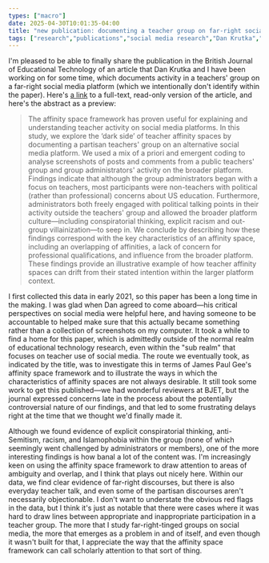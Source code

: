 ```yaml
---
types: ["macro"]
date: 2025-04-30T10:01:35-04:00
title: "new publication: documenting a teacher group on far-right social media"
tags: ["research","publications","social media research","Dan Krutka","far right","affinity space"]
---
```

I'm pleased to be able to finally share the publication in the British Journal of Educational Technology of an article that Dan Krutka and I have been working on for some time, which documents activity in a teachers' group on a far-right social media platform (which we intentionally don't identify within the paper). Here's [a link](https://onlinelibrary.wiley.com/share/author/YNR4G44NAKAJS59R8YND?target=10.1111/bjet.13593) to a full-text, read-only version of the article, and here's the abstract as a preview:

> The affinity space framework has proven useful for explaining and understanding teacher activity on social media platforms. In this study, we explore the ‘dark side’ of teacher affinity spaces by documenting a partisan teachers' group on an alternative social media platform. We used a mix of a priori and emergent coding to analyse screenshots of posts and comments from a public teachers' group and group administrators' activity on the broader platform. Findings indicate that although the group administrators began with a focus on teachers, most participants were non-teachers with political (rather than professional) concerns about US education. Furthermore, administrators both freely engaged with political talking points in their activity outside the teachers' group and allowed the broader platform culture—including conspiratorial thinking, explicit racism and out-group villainization—to seep in. We conclude by describing how these findings correspond with the key characteristics of an affinity space, including an overlapping of affinities, a lack of concern for professional qualifications, and influence from the broader platform. These findings provide an illustrative example of how teacher affinity spaces can drift from their stated intention within the larger platform context.

I first collected this data in early 2021, so this paper has been a long time in the making. I was glad when Dan agreed to come aboard—his critical perspectives on social media were helpful here, and having someone to be accountable to helped make sure that this actually became something rather than a collection of screenshots on my computer. It took a while to find a home for this paper, which is admittedly outside of the normal realm of educational technology research, even within the "sub realm" that focuses on teacher use of social media. The route we eventually took, as indicated by the title, was to investigate this in terms of James Paul Gee's affinity space framework and to illustrate the ways in which the characteristics of affinity spaces are not always desirable. It still took some work to get this published—we had wonderful reviewers at BJET, but the journal expressed concerns late in the process about the potentially controversial nature of our findings, and that led to some frustrating delays right at the time that we thought we'd finally made it.

Although we found evidence of explicit conspiratorial thinking, anti-Semitism, racism, and Islamophobia within the group (none of which seemingly went challenged by administrators or members), one of the more interesting findings is how banal a lot of the content was. I'm increasingly keen on using the affinity space framework to draw attention to areas of ambiguity and overlap, and I think that plays out nicely here. Within our data, we find clear evidence of far-right discourses, but there is also everyday teacher talk, and even some of the partisan discourses aren't necessarily objectionable. I don't want to understate the obvious red flags in the data, but I think it's just as notable that there were cases where it was hard to draw lines between appropriate and inappropriate participation in a teacher group. The more that I study far-right-tinged groups on social media, the more that emerges as a problem in and of itself, and even though it wasn't built for that, I appreciate the way that the affinity space framework can call scholarly attention to that sort of thing.